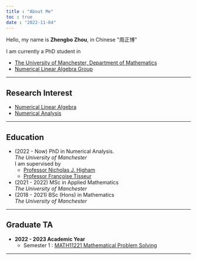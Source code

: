 ```yaml
---
title : "About Me"
toc : true
date : "2022-11-04"
---
```


Hello, my name is **Zhengbo Zhou**, in Chinese "周正博"

I am currently a PhD student in 

* [The University of Manchester, Department of Mathematics](https://www.maths.manchester.ac.uk/)
* [Numerical Linear Algebra Group](https://nla-group.org/)

---

## Research Interest

* [Numerical Linear Algebra](https://www.maths.manchester.ac.uk/research/expertise/numerical-linear-algebra/)
* [Numerical Analysis](https://www.maths.manchester.ac.uk/research/themes/numerical-analysis-and-scientific-computing/)

---

## Education 

* (2022 - Now) PhD in Numerical Analysis.  
  *The University of Manchester*  
  I am supervised by 
  * [Professor Nicholas J. Higham](https://nhigham.com/)
  * [Professor Françoise Tisseur](https://personal.maths.manchester.ac.uk/tisseur/)
* (2021 - 2022) MSc in Applied Mathematics  
  *The University of Manchester*  
* (2018 - 2021) BSc (Hons) in Mathematics  
  *The University of Manchester*  

---

## Graduate TA 

* **2022 - 2023 Academic Year**
  * Semester 1 : [MATH11221 Mathematical Problem Solving](https://www.manchester.ac.uk/study/undergraduate/courses/2022/01688/mmath-mathematics/course-details/MATH11221#course-unit-details)

---
